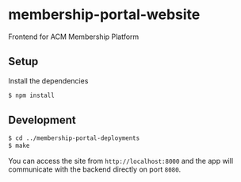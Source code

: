 # membership-portal-website
Frontend for ACM Membership Platform

## Setup
Install the dependencies
```bash
$ npm install
```

## Development

```bash
$ cd ../membership-portal-deployments
$ make
```

You can access the site from `http://localhost:8000` and the app will communicate with the backend directly on port `8080`.
